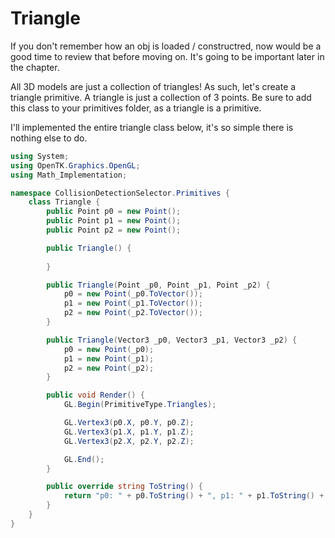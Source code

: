 # Triangle

If you don't remember how an obj is loaded / constructred, now would be a good time to review that before moving on. It's going to be important later in the chapter.

All 3D models are just a collection of triangles! As such, let's create a triangle primitive. A triangle is just a collection of 3 points. Be sure to add this class to your primitives folder, as a triangle is a primitive.

I'll implemented the entire triangle class below, it's so simple there is nothing else to do. 

```cs
using System;
using OpenTK.Graphics.OpenGL;
using Math_Implementation;

namespace CollisionDetectionSelector.Primitives {
    class Triangle {
        public Point p0 = new Point();
        public Point p1 = new Point();
        public Point p2 = new Point();

        public Triangle() {
            
        }

        public Triangle(Point _p0, Point _p1, Point _p2) {
            p0 = new Point(_p0.ToVector());
            p1 = new Point(_p1.ToVector());
            p2 = new Point(_p2.ToVector());
        }

        public Triangle(Vector3 _p0, Vector3 _p1, Vector3 _p2) {
            p0 = new Point(_p0);
            p1 = new Point(_p1);
            p2 = new Point(_p2);
        }

        public void Render() {
            GL.Begin(PrimitiveType.Triangles);

            GL.Vertex3(p0.X, p0.Y, p0.Z);
            GL.Vertex3(p1.X, p1.Y, p1.Z);
            GL.Vertex3(p2.X, p2.Y, p2.Z);

            GL.End();
        }

        public override string ToString() {
            return "p0: " + p0.ToString() + ", p1: " + p1.ToString() + ", p2: " + p2.ToString();
        }
    }
}
```